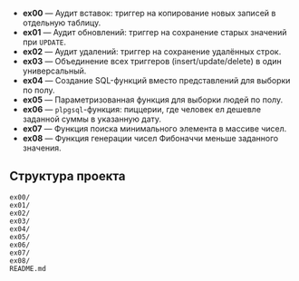 - **ex00** — Аудит вставок: триггер на копирование новых записей в отдельную таблицу.
- **ex01** — Аудит обновлений: триггер на сохранение старых значений при `UPDATE`.
- **ex02** — Аудит удалений: триггер на сохранение удалённых строк.
- **ex03** — Объединение всех триггеров (insert/update/delete) в один универсальный.
- **ex04** — Создание SQL-функций вместо представлений для выборки по полу.
- **ex05** — Параметризованная функция для выборки людей по полу.
- **ex06** — `plpgsql`-функция: пиццерии, где человек ел дешевле заданной суммы в указанную дату.
- **ex07** — Функция поиска минимального элемента в массиве чисел.
- **ex08** — Функция генерации чисел Фибоначчи меньше заданного значения.

## Структура проекта

```
ex00/
ex01/
ex02/
ex03/
ex04/
ex05/
ex06/
ex07/
ex08/
README.md
```